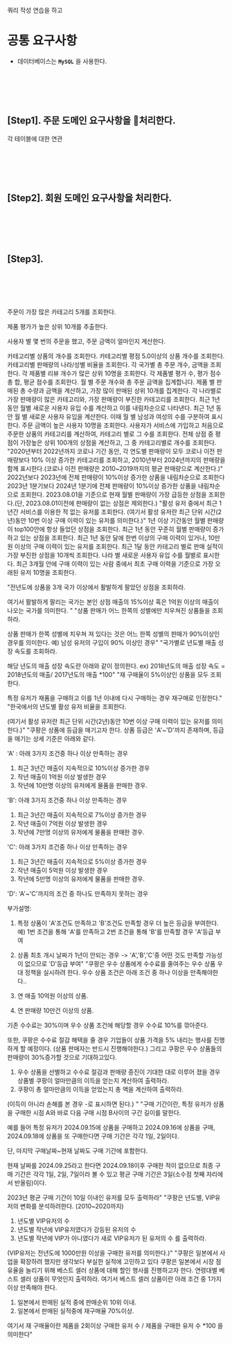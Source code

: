 쿼리 작성 연습을 하고

# 공통 요구사항

- 데이터베이스는 **`MySQL`** 을 사용한다.

<br/><br/><br/><br/>



## [Step1]. 주문 도메인 요구사항을 처리한다.

각 테이블에 대한 연관



<br/><br/><br/><br/>

## [Step2]. 회원 도메인 요구사항을 처리한다.

<br/><br/><br/><br/>

## [Step3]. 


<br/><br/><br/><br/>

주문이 가장 많은 카테고리 5개를 조회한다.


제품 평가가 높은 상위 10개를 추출한다.

사용자 별 몇 번의 주문을 했고, 주문 금액이 얼마인지 계산한다.


카테고리별 상품의 개수를 조회한다.
카테고리별 평점 5.0이상의 상품 개수를 조회한다.
카테고리별 판매량의 나라/성별 비율을 조회한다.
각 국가별 총 주문 개수, 금액을 조회한다.
각 제품별 리뷰 개수가 많은 상위 10명을 조회한다.
각 제품별 평가 수, 평가 점수 총 합, 평균 점수를 조회한다.
월 별 주문 개수와 총 주문 금액을 집계합니다.
제품 별 판매된 총 수량과 금액을 계산하고, 가장 많이 판매된 상위 10개를 집계한다.
각 나라별로 가장 판매량이 많은 카테고리와, 가장 판매량이 부진한 카테고리를 조회한다.
최근 1년 동안 월별 새로운 사용자 유입 수를 계산하고 이를 내림차순으로 나타낸다.
최근 1년 동안 월 별 새로운 사용자 유입을 계산한다. 이때 월 별 남성과 여성의 수를 구분하여 표시한다.
주문 금액이 높은 사용자 10명을 조회한다.
사용자가 서비스에 가입하고 처음으로 주문한 상품의 카테고리를 계산하여, 카테고리 별로 그 수를 조회한다.
전체 상점 중 평점이 가장높은 상위 100개의 상점을 계산하고, 그 중 카테고리별로 개수를 조회한다.
"2020년부터 2022년까지 코로나 기간 동안, 
각 연도별 판매량이 모두 코로나 이전 판매량보다 10% 이상 증가한 카테고리를 조회하고, 
2010년부터 2024년까지의 판매량을 함께 표시한다.(코로나 이전 판매량은 2010~2019까지의 평균 판매량으로 계산한다.)"
2022년보다 2023년에 전체 판매량이 10%이상 증가한 상품을 내림차순으로 조회한다
2023년 1분기보다 2024년 1분기에 전체 판매량이 10%이상 증가한 상품을 내림차순으로 조회한다.
2023.08.01을 기준으로 현재 월별 판매량이 가장 급등한 상점을 조회한다.(단, 2023.08.01이전에 판매량이 없는 상점은 제외한다.)
"활성 유저 중에서 최근 1년간 서비스를 이용한 적 없는 유저를 조회한다.
(여기서 활성 유저란 최근 단위 시간(2년)동안 10번 이상 구매 이력이 있는 유저를 의미한다.)"
1년 이상 기간동안 월별 판매량이 top100안에 항상 들었던 상점을 조회한다.
최근 1년 동안 꾸준히 월별 판매량이 증가하고 있는 상점을 조회한다.
최근 1년 동안 달에 한번 이상의 구매 이력이 있거나, 10만원 이상의 구매 이력이 있는 유저를 조회한다.
최근 1달 동안 카테고리 별로 판매 실적이 가장 부진한 상점을 10개씩 조회한다.
나라 별 새로운 사용자 유입 수를 월별로 표시한다.
최근 3개월 안에 구매 이력이 있는 사람 중에서 최초 구매 이력을 기준으로 가장 오래된 유저 10명을 조회한다.



"전년도에 상품을 3개 국가 이상에서 활발하게 팔았던 상점을 조회하라.

여기서 활발하게 팔리는 국가는 본인 상점 매출의 15%이상 혹은 1억원 이상의 매출이 나오는 국가를 의미한다. "
"상품 판매가 어느 한쪽의 성별에만 치우쳐진 상품들을 조회하라.

상품 판매가 한쪽 성별에 치우쳐 져 있다는 것은 어느 한쪽 성별의 판매가 90%이상인 경우를 의미한다.
예) 남성 유저의 구입이 90% 이상인 경우"
"국가별로 년도별 매출 성장 속도를 조회하라.

해당 년도의 매출 성장 속도란 아래와 같이 정의한다.
ex) 2018년도의 매출 성장 속도 = 2018년도의 매출/ 2017년도의 매출 *100"
"재 구매율이 5%이상인 상품을 모두 조회한다.

특정 유저가 재품을 구매하고 이를 1년 이내에 다시 구매하는 경우 재구매로 인정한다."
"한국에서의 년도별 활성 유저 비율을 조회한다.

(여기서 활성 유저란 최근 단위 시간(2년)동안 10번 이상 구매 이력이 있는 유저를 의미한다.)"
"쿠팡은 상품에 등급을 매기고자 한다.
상품 등급은 'A'~'D'까지 존재하며, 등급을 매기는 상세 기준은 아래와 같다.


'A' : 아래 3가지 조건중 하나 이상 만족하는 경우
1. 최근 3년간 매출이 지속적으로 10%이상 증가한 경우
2. 작년 매출이 1억원 이상 발생한 경우
3. 작년에 10만명 이상의 유저에게 물품을 판매한 경우.

'B': 아래 3가지 조건중 하나 이상 만족하는 경우
1. 최근 3년간 매출이 지속적으로 7%이상 증가한 경우
2. 작년 매출이 7억원 이상 발생한 경우
3. 작년에 7만명 이상의 유저에게 물품을 판매한 경우.

'C': 아래 3가지 조건중 하나 이상 만족하는 경우
1. 최근 3년간 매출이 지속적으로 5%이상 증가한 경우
2. 작년 매출이 5억원 이상 발생한 경우
3. 작년에 5만명 이상의 유저에게 물품을 판매한 경우.

'D': 'A'~'C'까지의 조건 중 하나도 만족하지 못하는 경우

부가설명:
1. 특정 상품이 'A'조건도 만족하고 'B'조건도 만족할 경우 더 높은 등급을 부여한다. 
예) 1번 조건을 통해 'A'를 만족하고 2번 조건을 통해 'B'를 만족할 경우 'A'등급 부여

2. 상품 최초 개시 날짜가 1년이 안되는 경우 -> 'A','B','C'중 어떤 것도 만족할 가능성이 없으므로 'D'등급 부여"
"쿠팡은 우수 상품에게 수수료를 줄여주는 우수 상품 우대 정책을 실시하려 한다.
우수 상품 조건은 아래 조건 중 하나 이상을 만족해야한다..
1. 연 매출 10억원 이상의 상품.
2. 연 판매량 10만건 이상의 상품.

기존 수수료는 30%이며 우수 상품 조건에 해당할 경우 수수료 10%를 깎아준다.

또한, 쿠팡은 수수료 절감 해택을 줄 경우 기업들이 상품 가격을 5% 내리는 행사를 진행하게 할 예정이다. (상품 판매자는 반드시 진행해야한다.)
그리고 쿠팡은 우수 상품들의 판매량이 30%증가할 것으로 기대하고있다.

1. 우수 상품을 선별하고 수수료 절감과 판매량 증진이 기대한 대로 이루어 졌을 경우 상품별 쿠팡이 얼마만큼의 이득을 얻는지 계산하여 출력하라.
2. 쿠팡이 총 얼마만큼의 이득을 얻었는지 총 액을 계산하여 출력하라.

(이득이 아니라 손해를 본 경우 -로 표시하면 된다.)
"
"구매 기간이란,
특정 유저가 상품을 구매한 시점 A와 바로 다음 구매 시점 B사이의 구간 길이를 말한다.

예를 들어 특정 유저가 2024.09.15에 상품을 구매하고 2024.09.16에 상품을 구매, 2024.09.18에 상품을 또 구매한다면 구매 기간은 
각각 1일, 2일이다.

단, 마지막 구매날짜~현재 날짜도 구매 기간에 포함한다.

현재 날짜를 2024.09.25라고 한다면 2024.09.18이후 구매한 적이 없으므로 
최종 구매 기간은 각각 1일, 2일, 7일이라 볼 수 있고 평균 구매 기간은 3일(소수점 첫째 자리에서 반올림)이다.

2023년 평균 구매 기간이 10일 이내인 유저를 모두 출력하라"
"쿠팡은 년도별, VIP유저의 변화를 분석하려한다.
(2010~2020까지)
1. 년도별 VIP유저의 수
2. 년도별 작년에 VIP유저였다가 강등된 유저의 수
3. 년도별 작년에 VIP가 아니였다가 새로 VIP유저가 된 유저의 수
를 출력하라.

(VIP유저는 전년도에 1000만원 이상을 구매한 유저를 의미한다.)"
"쿠팡은 일본에서 사업을 확장하려 했지만 생각보다 부실한 실적에 고민하고 있다 
쿠팡은 일본에서 시장 점유율을 늘리기 위해 베스트 셀러 상품에 대해 할인 행사를 진행하고자 한다. 
연령대별 베스트 셀러 상품이 무엇인지 출력하라. 
여기서 베스트 셀러 상품이란 아래 조건 중 1가지 이상 만족해야 한다. 
1. 일본에서 판매된 실적 중에 판매순위 10위 이내. 
2. 일본에서 판매된 실적중에 재구매율 70%이상. 
  

여기서 재 구매율이란 제품을 2회이상 구매한 유저 수 / 제품을 구매한 유저 수 *100 을 의미한다"
